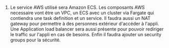 1) Le service AWS utilisé sera Amazon ECS. Les composants AWS necessaire vont être un VPC, un ECS avec un cluster via Fargate qui contiendra une task definition et un service. Il faudra aussi un NAT gateway pour permettre à des personnes extérieur d'accéder à l'appli. Une Application load balancer sera aussi présente pour pouvoir rediriger le traffic sur l'appli en cas de besoins. Enfin il faudra ajouter un security groups pour la sécurité.